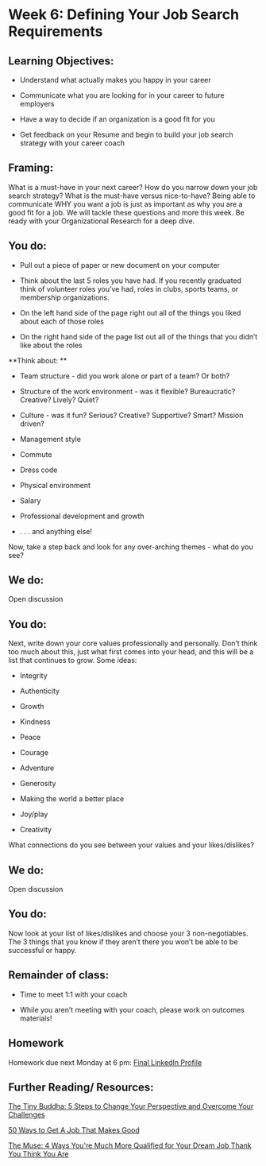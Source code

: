 # Week 6: Defining Your Job Search Requirements

## Learning Objectives:

* Understand what actually makes you happy in your career

* Communicate what you are looking for in your career to future employers

* Have a way to decide if an organization is a good fit for you

* Get feedback on your Resume and begin to build your job search strategy with your career coach


## Framing:

What is a must-have in your next career? How do you narrow down your job search strategy? What is the must-have versus nice-to-have? Being able to communicate WHY you want a job is just as important as why you are a good fit for a job. We will tackle these questions and more this week. Be ready with your Organizational Research for a deep dive. 

## You do:

- Pull out a piece of paper or new document on your computer

- Think about the last 5 roles you have had. If you recently graduated think of volunteer roles you’ve had, roles in clubs, sports teams, or membership organizations.

- On the left hand side of the page right out all of the things you liked about each of those roles

- On the right hand side of the page list out all of the things that you didn’t like about the roles

**Think about: **

- Team structure - did you work alone or part of a team? Or both?

- Structure of the work environment - was it flexible? Bureaucratic? Creative? Lively? Quiet?

- Culture - was it fun? Serious? Creative? Supportive? Smart? Mission driven?

- Management style

- Commute

- Dress code

- Physical environment

- Salary

- Professional development and growth

- . . . and anything else!

Now, take a step back and look for any over-arching themes - what do you see?

## We do:

Open discussion

## You do:

Next, write down your core values professionally and personally. Don’t think too much about this, just what first comes into your head, and this will be a list that continues to grow. Some ideas:

* Integrity

* Authenticity

* Growth

* Kindness

* Peace

* Courage

* Adventure

* Generosity

* Making the world a better place

* Joy/play

* Creativity

What connections do you see between your values and your likes/dislikes?

## We do:

Open discussion

## You do:

Now look at your list of likes/dislikes and choose your 3 non-negotiables. The 3 things that you know if they aren’t there you won’t be able to be successful or happy.

## Remainder of class:

- Time to meet 1:1 with your coach

- While you aren’t meeting with your coach, please work on outcomes materials!

## Homework 
Homework due next Monday at 6 pm: [Final LinkedIn Profile](https://github.com/ga-dc-outcomes/linkedin-profile) 

## Further Reading/ Resources: 

[The Tiny Buddha: 5 Steps to Change Your Perspective and Overcome Your Challenges](http://tinybuddha.com/blog/5-steps-to-change-your-perspective-and-overcome-your-challenges/?utm_source=Sailthru&utm_medium=email&utm_campaign=%2A%20New%20BOTW%20Template%209/13/15&utm_term=Sunday%20-%20Best%20of%20The%20Web)

[50 Ways to Get A Job That Makes Good](http://50waystogetajob.com/)

[The Muse: 4 Ways You're Much More Qualified for Your Dream Job Thank You Think You Are](https://www.themuse.com/advice/4-reasons-youre-much-more-qualified-for-your-dream-job-than-you-think-you-are?utm_medium=email&utm_campaign=4%20Reasons%20You%27re%20Much%20More%20Qualified%20for%20Your%20Dream%20Job%20Than%20You%20Think%20You%20Are&utm_source=Sailthru&utm_term=Daily%20Email%20List)
